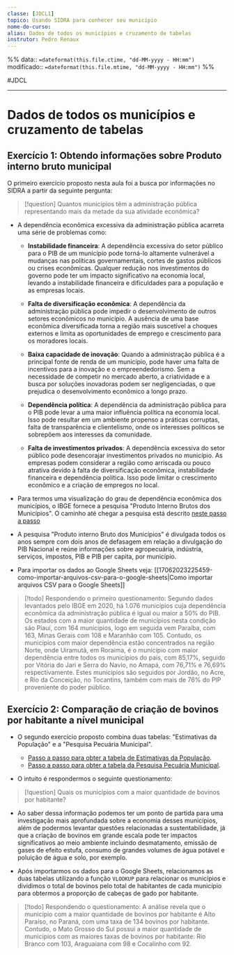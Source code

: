 ```yaml
---
classe: [JDCL1]
topico: Usando SIDRA para conhecer seu município
nome-do-curso: 
alias: Dados de todos os municípios e cruzamento de tabelas
instrutor: Pedro Renaux
---
```

%%
data:: `=dateformat(this.file.ctime, "dd-MM-yyyy - HH:mm")`
modificado:: `=dateformat(this.file.mtime, "dd-MM-yyyy - HH:mm")`
%%

#JDCL  
____
# Dados de todos os municípios e cruzamento de tabelas

## Exercício 1: Obtendo informações sobre Produto interno bruto municipal

O primeiro exercício proposto nesta aula foi a busca por informações no SIDRA a partir da seguinte pergunta:

>[!question] Quantos municípios têm a administração pública representando mais da metade da sua atividade econômica?

- A dependência econômica excessiva da administração pública acarreta uma série de problemas como:

	- **Instabilidade financeira**: A dependência excessiva do setor público para o PIB de um município pode torná-lo altamente vulnerável a mudanças nas políticas governamentais, cortes de gastos públicos ou crises econômicas. Qualquer redução nos investimentos do governo pode ter um impacto significativo na economia local, levando a instabilidade financeira e dificuldades para a população e as empresas locais.
    
	- **Falta de diversificação econômica**: A dependência da administração pública pode impedir o desenvolvimento de outros setores econômicos no município. A ausência de uma base econômica diversificada torna a região mais suscetível a choques externos e limita as oportunidades de emprego e crescimento para os moradores locais.
    
	- **Baixa capacidade de inovação**: Quando a administração pública é a principal fonte de renda de um município, pode haver uma falta de incentivos para a inovação e o empreendedorismo. Sem a necessidade de competir no mercado aberto, a criatividade e a busca por soluções inovadoras podem ser negligenciadas, o que prejudica o desenvolvimento econômico a longo prazo.
    
	- **Dependência política**: A dependência da administração pública para o PIB pode levar a uma maior influência política na economia local. Isso pode resultar em um ambiente propenso a práticas corruptas, falta de transparência e clientelismo, onde os interesses políticos se sobrepõem aos interesses da comunidade.
    
	- **Falta de investimentos privados**: A dependência excessiva do setor público pode desencorajar investimentos privados no município. As empresas podem considerar a região como arriscada ou pouco atrativa devido à falta de diversificação econômica, instabilidade financeira e dependência política. Isso pode limitar o crescimento econômico e a criação de empregos no local.

- Para termos uma visualização do grau de dependência econômica dos municípios, o IBGE fornece a pesquisa "Produto Interno Brutos dos Municípios". O caminho até chegar a pesquisa está descrito [neste passo a passo](https://scribehow.com/shared/JDCL1__Usando_SIDRA_para_conhecer_seu_municipio__Busca_por_PIB_municipal__dK5CCes4T06dWRQgfDyBNw)

- A pesquisa "Produto interno Bruto dos Municípios" é divulgada todos os anos sempre com dois anos de defasagem em relação a divulgação do PIB Nacional e reúne informações sobre agropecuária, indústria, serviços, impostos, PIB e PIB per capita, por município.

- Para importar os dados ao Google Sheets veja: [[17062023225459-como-importar-arquivos-csv-para-o-google-sheets|Como importar arquivos CSV para o Google Sheets]]  

>[!todo] Respondendo o primeiro questionamento:
> Segundo dados levantados pelo IBGE em 2020, há 1.076 municípios cuja dependência econômica da administração pública é igual ou maior a 50% do PIB. Os estados com a maior quantidade de municípios nesta condição são Piauí, com 164 municípios, logo em seguida vem Paraíba, com 163, Minas Gerais com 108 e Maranhão com 105. Contudo, os municípios com maior dependência estão concentrados na região Norte, onde Uiramutã, em Roraima, é o município com maior dependência entre todos os municípios do país, com 85,17%, seguido por Vitória do Jari e Serra do Navio, no Amapá, com 76,71% e 76,69% respectivamente. Estes municípios são seguidos por Jordão, no Acre, e Rio da Conceição, no Tocantins, também com mais de 76% do PIP proveniente do poder público. 

## Exercício 2: Comparação de criação de bovinos por habitante a nível municipal

- O segundo exercício proposto combina duas tabelas: "Estimativas da População" e a "Pesquisa Pecuária Municipal".
	- [Passo a passo para obter a tabela de Estimativas da População](https://scribehow.com/shared/JDCL1__Como_obter_a_tabela_de_Estimativas_da_Populacao__nSrIdKyAQjOkfSGMiVXMew).
	- [Passo a passo para obter a tabela da Pesquisa Pecuária Municipal](https://scribehow.com/shared/JDCL1__Como_obter_a_tabela_da_Pesquisa_Agropecuaria_Municipal_para_informacoes_sobre_a_criacao_de_bovinos_por_municipio__pAiKqd_UTAyqXvFCkq66GQ).

- O intuito é respondermos o seguinte questionamento:

>[!question] Quais os municípios com a maior quantidade de bovinos por habitante?

- Ao saber dessa informação podemos ter um ponto de partida para uma investigação mais aprofundada sobre a economia desses municípios, além de podermos levantar questões relacionadas a sustentabilidade, já que a criação de bovinos em grande escala pode ter impactos significativos ao meio ambiente incluindo desmatamento, emissão de gases de efeito estufa, consumo de grandes volumes de água potável e poluição de água e solo, por exemplo.  

- Após importarmos os dados para o Google Sheets, relacionamos as duas tabelas utilizando a função `VLOOKUP` para relacionar os municípios e dividimos o total de bovinos pelo total de habitantes de cada município para obtermos a proporção de cabeças de gado por habitante. 

>[!todo] Respondendo o questionamento:
>A análise revela que o município com a maior quantidade de bovinos por habitante é Alto Paraíso, no Paraná, com uma taxa de 134 bovinos por habitante. Contudo, o Mato Grosso do Sul possui a maior quantidade de municípios com as maiores taxas de bovinos por habitante: Rio Branco com 103, Araguaiana com 98 e Cocalinho com 92.  






